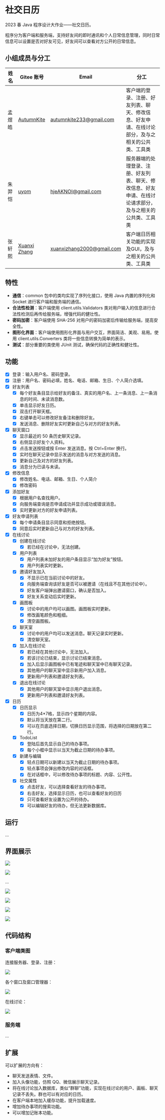 # 社交日历

2023 春 Java 程序设计大作业——社交日历。

程序分为客户端和服务端，支持好友间的即时通讯和个人日常信息管理，同时日常信息可以设置是否对好友可见，好友间可以查看对方公开的日常信息。

## 小组成员与分工

| 姓名  | Gitee 账号                                       | Email                                        | 分工                                                    |
|-----|------------------------------------------------|----------------------------------------------|-------------------------------------------------------|
| 孟煜皓 | [AutumnKite](https://gitee.com/AutumnKite)     | [autumnkite233@gmail.com](mailto:autumnkite233@gmail.com) | 客户端的登录、注册、好友列表、聊天、修改信息、好友申请、在线讨论部分，及与之相关的公共类、工具类      |
| 朱羿恺 | [uyom](https://gitee.com/uyom)                 | [hjeAKNOI@gmail.com](mailto:hjeAKNOI@gmail.com) | 服务器端的处理登录、注册、好友列表、聊天、修改信息、好友申请、在线讨论请求部分，及与之相关的公共类、工具类 | 
| 张轩熙 | [Xuanxi Zhang](https://gitee.com/xuanxi-zhang) | [xuanxizhang2000@gmail.com](mailto:xuanxizhang2000@gmail.com) | 客户端日历相关功能的实现及GUI，及与之相关的公共类、工具类                                     |

## 特性

- **通信**：common 包中的类均实现了序列化接口，使用 Java 内置的序列化和 Socket 进行客户端和服务端的通信。
- **合法性检测**：客户端使用 client.utils.Validators 类对用户输入的信息进行合法性检测后再传给服务端，增强代码的健壮性。
- **密码加密**：客户端使用 SHA-256 对用户的密码加密后传输给服务端，提高安全性。
- **图形化界面**：客户端使用图形化界面与用户交互，界面简洁、美观、易用。使用 client.utils.Converters 类将一些信息转换为简单的表示。
- **测试**：部分重要的类使用 JUnit 测试，确保代码的正确性和健壮性。

## 功能

- [x] 登录：输入用户名、密码登录。
- [x] 注册：用户名、密码必填，姓名、电话、邮箱、生日、个人简介选填。
- [x] 好友列表
  - [x] 每个好友条目显示给好友的备注、真实的用户名、上一条消息、上一条消息的时间、未读消息数。
  - [x] 单击显示好友日历。
  - [x] 双击打开聊天框。
  - [x] 右键单击可以修改好友备注和删除好友。
  - [x] 发送消息、删除好友实时更新自己与对方的好友列表。
- [x] 聊天窗口
  - [x] 显示最近的 50 条历史聊天记录。
  - [x] 右侧显示好友个人资料。
  - [x] 点击发送按钮或按 Enter 发送消息。按 Ctrl+Enter 换行。
  - [x] 实时在聊天记录中显示发送的消息与对方发送的消息。
  - [x] 更新自己及对方的好友列表。
  - [x] 消息分为已读与未读。
- [x] 修改信息
  - [x] 修改姓名、电话、邮箱、生日、个人简介
  - [x] 修改密码
- [x] 添加好友
  - [x] 根据用户名查找用户。
  - [x] 向服务端查询是否申请成功并显示成功或错误消息。
  - [x] 实时更新对方的好友申请列表。
- [x] 好友申请列表
  - [x] 每个申请条目显示同意和拒绝按钮。
  - [x] 同意后实时更新自己与对方的好友列表。
- [x] 在线讨论
  - [x] 创建在线讨论
    - [x] 若已经在讨论中，无法创建。
  - [x] 用户列表
    - [x] 用户列表未加好友的用户条目显示“加为好友”按钮。
    - [x] 用户列表实时更新。
  - [x] 邀请好友加入
    - [x] 不显示已在当前讨论中的好友。
    - [x] 向服务端查询该好友是否可以被邀请（在线且不在其他讨论中）。
    - [x] 好友客户端弹出邀请窗口，确认是否加入。
    - [x] 好友关系变动后实时更新。
  - [x] 画图板
    - [x] 讨论中的用户均可以画图。画图板实时更新。
    - [x] 修改画笔颜色和粗细。
    - [x] 清空画图板。
  - [x] 聊天室
    - [x] 讨论中的用户均可以发送消息。聊天记录实时更新。
    - [x] 清空聊天室。
  - [x] 加入在线讨论
    - [x] 若已经在其他讨论中，无法加入。
    - [x] 若该讨论已结束，显示讨论已结束消息。
    - [x] 加入后显示画图板中已有笔迹和聊天室中已有聊天记录。
    - [x] 其他用户的聊天室中显示新用户加入消息。
    - [x] 更新用户列表和邀请好友列表。
  - [x] 退出在线讨论
    - [x] 其他用户的聊天室中显示用户退出消息。
    - [x] 更新用户列表和邀请好友列表。
- [x] 日历
  - [x] 日历显示
    - [x] 日历为4*7格，显示四个星期的内容。
    - [x] 默认将当天放在第二行。
    - [x] 可以在页底选择日期，切换日历显示范围，将选择的日期放在第二行。
  - [x] TodoList
    - [x] 登陆后首先显示自己的待办事项。
    - [x] 每个小框中显示以当天为截止日期的待办事项。
  - [x] 新建与编辑
    - [x] 轻点日期可以新建以当天为截止日期的待办事项。
    - [x] 轻点事项会弹出修改内容的对话框。
    - [x] 在对话框中，可以修改待办事项的标题、内容、公开性。
  - [x] 社交属性
    - [x] 点击好友，可以选择查看好友的待办事项。
    - [x] 右击好友，选择显示日历，也可以查看好友的日历
    - [x] 只可查看好友设置为公开的待办。
    - [x] 可以编辑好友的待办，但无法更新数据库。

## 运行

...

## 界面展示

![](img/Login.png)

![](img/Register.png)

...

![](img/Chat.png)

![](img/ModifyInfo.png)

![](img/FriendRequest.png)

![](img/Discussion.png)

## 代码结构

### 客户端类图

连接服务器、登录、注册：

![](uml/client-start.svg)

各个窗口及窗口管理器：

![](uml/client-frames.svg)

在线讨论：

![](uml/client-discussion.svg)

### 服务端

...

## 扩展

可以扩展的方向有：

- 聊天发送表情、文件。
- 加入头像功能，仿照 QQ、微信展示聊天记录。
- 将在线讨论加入数据库，类似“群聊”功能，实现在线讨论的用户、画板、聊天记录不丢失。群也可以有对应的日历。
- 在客户端本地加入缓存功能，提升加载速度。
- 增加待办事项的搜索功能。
- 可以增加记账本功能。
